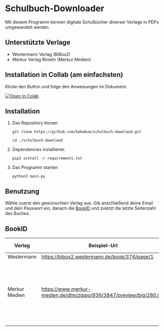# Schulbuch-Downloader

Mit diesem Programm können digitale Schulbücher diverser Verlage in PDFs umgewandelt werden

## Unterstützte Verlage

- Westermann Verlag (BiBox2)
- Merkur Verlag Rinteln (Merkur Medien)

## Installation in Collab (am einfachsten)

Klicke den Button und folge den Anweisungen im Dokument.

<a target="_blank" href="https://colab.research.google.com/github/bababue/schulbuch-downlaod/blob/main/collab.ipynb">
<img src="https://colab.research.google.com/assets/colab-badge.svg" alt="Open In Colab"/>
</a>

## Installation

1.  Das Repository klonen

    ```
    git clone https://github.com/bababue/schulbuch-downlaod.git

    cd ./schulbuch-downlaod
    ```

2.  Dependencies installieren

    ```
    pip3 install -r requirements.txt
    ```

3.  Das Programm starten

    ```
    python3 main.py
    ```

## Benutzung

Wähle zuerst den gewünschten Verlag aus. Gib anschließend deine Email und dein Passwort ein, danach die [BookID](#bookid) und zuletzt die letzte Seitenzahl des Buches.

## BookID

| Verlag        | Beispiel-Url                                                        | entsprechende BookId | Notizen                                                                                   |
| ------------- | ------------------------------------------------------------------- | -------------------- | ----------------------------------------------------------------------------------------- |
| Westermann    | https://bibox2.westermann.de/book/374/page/1                        | 374                  |                                                                                           |
| Merkur Medien | https://www.merkur-medien.de/dlm/zippo/936/3847/preview/big/280.jpg | 936/3847             | Um an die URL zu kommen, erst Rechtsklick auf ein Bild und dies in einem neuen tab öffnen |
|               |                                                                     |                      |                                                                                           |
